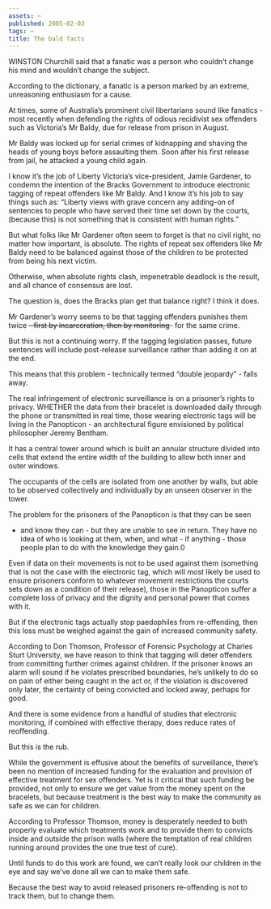 ```yaml
---
assets: ~
published: 2005-02-03
tags: ~
title: The bald facts
---
```

WINSTON Churchill said that a fanatic was a person who couldn’t change
his mind and wouldn’t change the subject.

According to the dictionary, a fanatic is a person marked by an extreme,
unreasoning enthusiasm for a cause.

At times, some of Australia’s prominent civil libertarians sound like
fanatics - most recently when defending the rights of odious recidivist
sex offenders such as Victoria’s Mr Baldy, due for release from prison
in August.

Mr Baldy was locked up for serial crimes of kidnapping and shaving the
heads of young boys before assaulting them. Soon after his first release
from jail, he attacked a young child again.

I know it’s the job of Liberty Victoria’s vice-president, Jamie
Gardener, to condemn the intention of the Bracks Government to introduce
electronic tagging of repeat offenders like Mr Baldy. And I know it’s
his job to say things such as: “Liberty views with grave concern any
adding-on of sentences to people who have served their time set down by
the courts, (because this) is not something that is consistent with
human rights.”

But what folks like Mr Gardener often seem to forget is that no civil
right, no matter how important, is absolute. The rights of repeat sex
offenders like Mr Baldy need to be balanced against those of the
children to be protected from being his next victim.

Otherwise, when absolute rights clash, impenetrable deadlock is the
result, and all chance of consensus are lost.

The question is, does the Bracks plan get that balance right? I think it
does.

Mr Gardener’s worry seems to be that tagging offenders punishes them
twice ~~- first by incarceration, then by monitoring~~- for the same
crime.

But this is not a continuing worry. If the tagging legislation passes,
future sentences will include post-release surveillance rather than
adding it on at the end.

This means that this problem - technically termed “double jeopardy” -
falls away.

The real infringement of electronic surveillance is on a prisoner’s
rights to privacy. WHETHER the data from their bracelet is downloaded
daily through the phone or transmitted in real time, those wearing
electronic tags will be living in the Panopticon - an architectural
figure envisioned by political philosopher Jeremy Bentham.

It has a central tower around which is built an annular structure
divided into cells that extend the entire width of the building to allow
both inner and outer windows.

The occupants of the cells are isolated from one another by walls, but
able to be observed collectively and individually by an unseen observer
in the tower.

The problem for the prisoners of the Panopticon is that they can be seen
- and know they can - but they are unable to see in return. They have no
idea of who is looking at them, when, and what - if anything - those
people plan to do with the knowledge they gain.0

Even if data on their movements is not to be used against them
(something that is not the case with the electronic tag, which will most
likely be used to ensure prisoners conform to whatever movement
restrictions the courts sets down as a condition of their release),
those in the Panopticon suffer a complete loss of privacy and the
dignity and personal power that comes with it.

But if the electronic tags actually stop paedophiles from re-offending,
then this loss must be weighed against the gain of increased community
safety.

According to Don Thomson, Professor of Forensic Psychology at Charles
Sturt University, we have reason to think that tagging will deter
offenders from committing further crimes against children. If the
prisoner knows an alarm will sound if he violates prescribed boundaries,
he’s unlikely to do so on pain of either being caught in the act or, if
the violation is discovered only later, the certainty of being convicted
and locked away, perhaps for good.

And there is some evidence from a handful of studies that electronic
monitoring, if combined with effective therapy, does reduce rates of
reoffending.

But this is the rub.

While the government is effusive about the benefits of surveillance,
there’s been no mention of increased funding for the evaluation and
provision of effective treatment for sex offenders. Yet is it critical
that such funding be provided, not only to ensure we get value from the
money spent on the bracelets, but because treatment is the best way to
make the community as safe as we can for children.

According to Professor Thomson, money is desperately needed to both
properly evaluate which treatments work and to provide them to convicts
inside and outside the prison walls (where the temptation of real
children running around provides the one true test of cure).

Until funds to do this work are found, we can’t really look our children
in the eye and say we’ve done all we can to make them safe.

Because the best way to avoid released prisoners re-offending is not to
track them, but to change them.